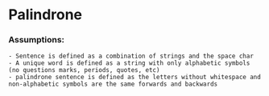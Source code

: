 # Palindrone

### Assumptions:
    - Sentence is defined as a combination of strings and the space char
    - A unique word is defined as a string with only alphabetic symbols (no questions marks, periods, quotes, etc)
    - palindrone sentence is defined as the letters without whitespace and non-alphabetic symbols are the same forwards and backwards
